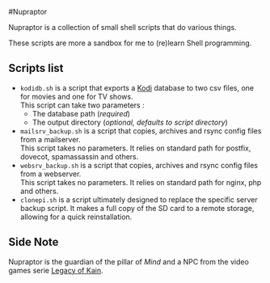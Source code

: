 #Nupraptor

Nupraptor is a collection of small shell scripts that do various things.

These scripts are more a sandbox for me to (re)learn Shell programming.

## Scripts list
- `kodidb.sh` is a script that exports a [Kodi](https://kodi.tv) database to
  two csv files, one for movies and one for TV shows.  
  This script can take two parameters :
  - The database path (_required_)
  - The output directory (_optional, defaults to script directory_)
- `mailsrv_backup.sh` is a script that copies, archives and rsync config files
  from a mailserver.  
  This script takes no parameters. It relies on standard path for postfix,
  dovecot, spamassassin and others.
- `websrv_backup.sh` is a script that copies, archives and rsync config files
  from a webserver.  
  This script takes no parameters. It relies on standard path for nginx, php
  and others.
- `clonepi.sh` is a script ultimately designed to replace the specific server
  backup script. It makes a full copy of the SD card to a remote storage,
  allowing for a quick reinstallation.

## Side Note

Nupraptor is the guardian of the pillar of _Mind_ and a NPC from the video
games serie [Legacy of Kain](https://en.wikipedia.org/wiki/Legacy_of_Kain).
